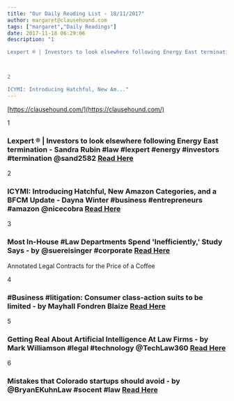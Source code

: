 ```yaml
---
title: "Our Daily Reading List - 18/11/2017"
author: margaret@clausehound.com
tags: ["margaret","Daily Readings"]
date: 2017-11-18 06:29:06
description: "1

Lexpert ® | Investors to look elsewhere following Energy East termination - Sandra Rubin #law #lexpert #energy #investors #termination @sand2582 Read Here



2

ICYMI: Introducing Hatchful, New Am..."
---
```


[https://clausehound.com/](https://clausehound.com/)

1

### Lexpert ® | Investors to look elsewhere following Energy East termination - Sandra Rubin #law #lexpert #energy #investors #termination @sand2582 [Read Here](http://www.lexpert.ca/article/foreign-investors-begin-to-look-elsewhere-in-wake-of-energy-east-termination/?p=&amp;sitecode=lex)

2

### ICYMI: Introducing Hatchful, New Amazon Categories, and a BFCM Update - Dayna Winter #business #entrepreneurs #amazon @nicecobra [Read Here](https://www.shopify.ca/blog/this-week-at-shopify-hatchful-bfcm)

3

### Most In-House #Law Departments Spend 'Inefficiently,' Study Says - by @suereisinger #corporate [Read Here](https://goo.gl/h3AjMh)

Annotated Legal Contracts
for the Price of a Coffee

4

### #Business #litigation: Consumer class-action suits to be limited - by Mayhall Fondren Blaize  [Read Here](https://goo.gl/XUa2ZS)

5

### Getting Real About Artificial Intelligence At Law Firms - by Mark Williamson #legal #technology @TechLaw360  [Read Here](https://goo.gl/gXxBTb)

6

### Mistakes that Colorado startups should avoid - by @BryanEKuhnLaw #socent #law [Read Here](https://goo.gl/XTt2nw)